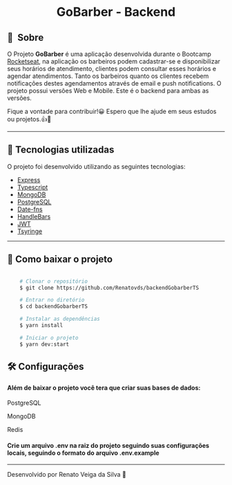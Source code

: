 <h1 align="center">
    GoBarber - Backend 
</h1>



## 🔖&nbsp; Sobre

  O Projeto **GoBarber** é uma aplicação desenvolvida durante o Bootcamp [Rocketseat](https://rocketseat.com.br/), na aplicação os barbeiros podem cadastrar-se e disponibilizar seus horários de atendimento, clientes podem consultar esses horários  e agendar atendimentos.
  Tanto os barbeiros quanto os clientes recebem notificações destes agendamentos através de email e push notifications.
  O projeto possui versões Web e Mobile. Este é o backend para ambas as versões.
  
  Fique a vontade para contribuir!😀
  Espero que lhe ajude em seus estudos ou projetos.👍🤞

---

## 🚀 Tecnologias utilizadas

O projeto foi desenvolvido utilizando as seguintes tecnologias:

- [Express](https://github.com/expressjs/express)
- [Typescript](https://www.typescriptlang.org/)
- [MongoDB](https://mongodb.com)
- [PostgreSQL](https://www.postgresql.org/)
- [Date-fns](https://date-fns.org/)
- [HandleBars](https://handlebarsjs.com/)
- [JWT](https://jwt.io/)
- [Tsyringe](https://github.com/microsoft/tsyringe)




---

##  📁 Como baixar o projeto

```bash

    # Clonar o repositório
    $ git clone https://github.com/Renatovds/backendGobarberTS

    # Entrar no diretório
    $ cd backendGobarberTS

    # Instalar as dependências
    $ yarn install

    # Iniciar o projeto
    $ yarn dev:start
```
 
 ## 🛠 Configurações
 
#### Além de baixar o projeto você tera que criar suas bases de dados:
 PostgreSQL
 
 MongoDB
 
 Redis
 
 #### Crie um arquivo .env na raiz do projeto seguindo suas configurações locais, seguindo o formato do arquivo .env.example 
---

Desenvolvido por Renato Veiga da Silva 🤟
